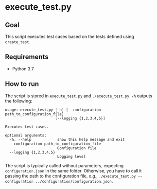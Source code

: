 # execute_test.py

## Goal

This script executes test cases based on the tests defined using `create_test`.

## Requirements

- Python 3.7

## How to run

The script is stored in `execute_test.py` and `./execute_test.py -h` outputs the following:

```
usage: execute_test.py [-h] [--configuration path_to_configuration_file]
                       [--logging {1,2,3,4,5}]

Executes test cases.

optional arguments:
  -h, --help            show this help message and exit
  --configuration path_to_configuration_file
                        Configuration file
  --logging {1,2,3,4,5}
                        Logging level
```

The script is typically called without parameters, expecting `configuration.json` in the same folder. Otherwise, you have to call it passing the path to the configuration file, e.g., `./execute_test.py --configuration ../configuration/configuration.json`.

